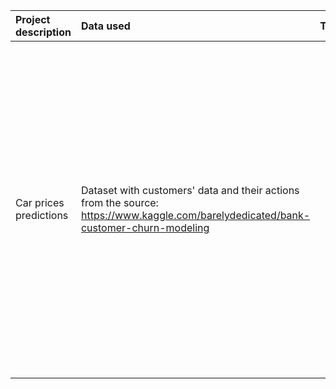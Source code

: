 |Project description|Data used |Tasks |Conclusion |Libraries used |
|:-|:-|:-|:-|:-|
|Car prices predictions |Dataset with customers' data and their actions from the source: https://www.kaggle.com/barelydedicated/bank-customer-churn-modeling|<ul><li>Prepare data for analysis;</li><li>Look at the features distribution</li><li>Look at the models' results with the default parameters</li><li>Use several ways to balance the classes: balancing them in hyper-parameters, upsampling and downsampling</li><li>Test the best model and prepare a summary</li></ul>|Since the classes are not balanced, the optimal prediction model is the random forest model trained on a set with an increased positive class with parameters: number of estmators: 80, max depth: 10, criterion='gini'. We managed to get f1=0.61 on the test sample <ul>|<ul><li>Pandas</li><li>Numpy</li><li>Matplotlib.pyplot</li><li>sklearn</li></ul>|
